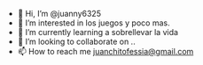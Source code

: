 - 👋 Hi, I’m @juanny6325
- 👀 I’m interested in  los juegos y poco mas.
- 🌱 I’m currently learning a sobrellevar la vida 
- 💞️ I’m looking to collaborate on ..
- 📫 How to reach me  juanchitofessia@gmail.com

<!---
juanny6325/juanny6325 is a ✨ special ✨ repository because its `README.md` (this file) appears on your GitHub profile.
You can click the Preview link to take a look at your changes.
--->
